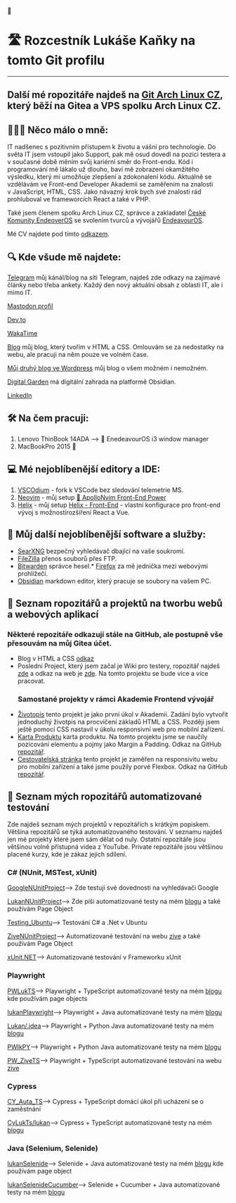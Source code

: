 👋
# 🛣️ Rozcestník Lukáše Kaňky na tomto Git profilu
___
## Další mé ropozitáře najdeš na [Git Arch Linux CZ](https://git.archoslinux.cz/kankys), který běží na Gitea a VPS spolku Arch Linux CZ.



## 👨🏽‍💻 Něco málo o mně:

IT nadšenec s pozitivním přístupem k životu a vášní pro technologie. Do světa IT jsem vstoupil jako Support, pak mě osud dovedl na pozici testera a v současné době měním svůj kariérní směr do Front-endu. Kód i programování mě lákalo už dlouho, baví mě zobrazení okamžitého výsledku, který mi umožňuje zlepšení a zdokonalení kódu. Aktuálně se vzdělávám ve Front-end Developer Akademii se zaměřením na znalosti v JavaScript, HTML, CSS. Jako návazný krok bych své znalosti rád prohluboval ve frameworcích React a také v PHP.

Také jsem členem spolku Arch Linux CZ, správce a zakladatel [České Komunity EndeoverOS](https://endeavouros.cz) se svolením tvurců a vývojářů [EndeavourOS](https://endeavouros.com/).

Mé CV najdete pod tímto [odkazem](https://lukaskanka.cz/zivotopis.html).

## 🔍 Kde všude mě najdete:

[Telegram](https://t.me/kankys_blog) můj kánál/blog na síti Telegram, najdeš zde odkazy na zajímavé články nebo třeba ankety. Každý den nový aktuální obsah z oblasti IT, ale i mimo IT. 

[Mastodon profil](https://mastodon.arch-linux.cz/deck/@Kankys)

[Dev.to](https://dev.to/kankys)

[WakaTime](https://wakatime.com/@kankys)

[Blog](https://www.lukaskanka.cz) můj blog, který tvořím v HTML a CSS. Omlouvám se za nedostatky na webu, ale pracuji na něm pouze ve volném čase.

[Můj druhý blog ve Wordpress](https://www.lukan.cz) můj blog o všem možném i nemožném.

[Digital Garden](https://publish.obsidian.md/kankys-note/Digital+Garden+%F0%9F%8C%B1/Kankys+%F0%9F%91%A8%F0%9F%8F%BD%E2%80%8D%F0%9F%9A%80/V%C3%ADt%C3%A1m+t%C4%9B+v+m%C3%A9+Digit%C3%A1ln%C3%AD+Zahrad%C4%9B!) má digitální zahrada na platformě Obsidian.

[LinkedIn](https://www.linkedin.com/in/luk%C3%A1%C5%A1-ka%C5%88ka-b2a0a1a0/)


## 🛠️ Na čem pracuji:
1. Lenovo ThinBook 14ADA --> 🚀 EnedeavourOS i3 window manager
2. MacBookPro 2015 🍏 

## 💻 Mé nejoblíbenější editory a IDE:
1. [VSCOdium](https://vscodium.com/) - fork k VSCode bez sledování telemetrie MS.
2. [Neovim](https://neovim.io/) - můj setup [🚀 ApolloNvim Front-End Power](https://github.com/LukasKanka/ApolloNvim)
3. [Helix](https://helix-editor.com/) - můj setup [Helix - Front-End](https://git.archoslinux.cz/kankys/Helix-frontend-setup) - vlastní konfigurace pro front-end vývoj s možnostírozšíření React a Vue.
 


## 📀 Můj další nejoblíbenější software a služby:
* [SearXNG](https://searxng.cz/) bezpečný vyhledávač dbající na vaše soukromí.
* [FileZilla](https://filezilla-project.org) přenos souborů přes FTP.
* [Bitwarden](https://bitwarden.com/) správce hesel.* [Firefox](https://www.mozilla.org/cs/firefox/new/) za mě jednička mezi webovými prohlížeči.
* [Obsidian](https://obsidian.md/) markdown editor, který pracuje se soubory na vašem PC.


## 📑 Seznam ropozitářů a projektů na tworbu webů a webových aplikací
### Některé repozitáře odkazují stále na GitHub, ale postupně vše přesouvám na můj Gitea účet.
* Blog v HTML a CSS [odkaz](https://www.lukaskanka.cz)
* Poslední Project, který jsem začal je Wiki pro testery, ropozitář najdeš [zde](https://git.archoslinux.cz/kankys/testing-docs.cz.git) a odkaz na web je [zde](https://testing-docs.cz/). Na tomto projektu se bude více a více pracovat.
  ### Samostané projekty v rámci Akademie Frontend vývojář
* [Životopis](https://lukaskanka.cz/zivotopis.html) tento projekt je jako první úkol v Akademii. Zadání bylo vytvořit jednoduchý životpis na procvičení základů HTML a CSS. Později jsem ještě pomocí CSS nastavil v úkolu responsivní web pro mobilní zařízení.
* [Karta Produktu](https://lukaskanka.cz/karta-produktu.html) karta produktu. Na tomto projektu jsme se naučily pozicování elementu a pojmy jako Margin a Padding. Odkaz na GitHub [repozitář](https://github.com/LukasKanka/karta-produktu).
* [Cestovatelská stránka](https://lukaskanka.cz/nature-and-culture.html) tento projekt je zaměřen na responsivitu webu pro mobilní zařízení a také jsme použily porvé Flexbox. Odkaz na GitHub [repozitář](https://github.com/LukasKanka/NatureAndCulture_Engeto.git).




## 📑 Seznam mých ropozitářů automatizované testování

Zde najdeš seznam mých projektů v repozitářích s krátkým popiskem. Většina repozitářů se týká automatizovaného testování. V seznamu najdeš jen mé projekty které jsem sám dělat od nuly. Ostatní repozitáře jsou většinou volně přístupná videa z YouTube. Private repozitáře jsou většinou placené kurzy, kde je zákaz jejich sdílení.

### C# (NUnit, MSTest, xUnit)

[GoogleNUnitProject](https://github.com/LukasKanka/.Net_C.Sharp_Test/tree/main/GoogleNUnitProject)--> Zde testuji své dovednosti na vyhledávači Google

[LukanNUnitProject](https://github.com/LukasKanka/.Net_C.Sharp_Test/tree/main/LukanNUnitProject)--> Zde píši automatizované testy na mém [blogu](https://lukan.cz/) a také používám Page Object

[Testing_Ubuntu](Testing_Ubuntu)--> Testování C# a .Net v Ubuntu

[ZiveNUnitProject](https://github.com/LukasKanka/.Net_C.Sharp_Test/tree/main/ZiveNUnitProject)--> Automatizované testování na webu [zive](https://www.zive.cz/) a také používám Page Object

[xUnit.NET](https://github.com/LukasKanka/.Net_C.Sharp_Test/tree/main/xUnit.NET)--> Automatizované testování v Frameworku xUnit

### Playwright

[PWLukTS](https://github.com/LukasKanka/Playwright_TS/tree/main/PWLukTS)--> Playwright + TypeScript automatizované testy na mém [blogu](https://lukan.cz/) kde používám page objects

[lukanPlaywright](https://github.com/LukasKanka/Selenium_Selenide_Playwright_JAVA/tree/main/lukanPlaywright)--> Playwright + Java automatizované testy na mém [blogu](https://lukan.cz/)

[Lukan/.idea](https://github.com/LukasKanka/Playwright_Python/tree/main/Lukan/.idea)--> Playwright + Python Java automatizované testy na mém [blogu](https://lukan.cz/)

[PWlkPY](https://github.com/LukasKanka/Playwright_Python/tree/main/PWlkPY)--> Playwright + Python Java automatizované testy na mém [blogu](https://lukaskanka.cz/)

[PW_ZiveTS](https://github.com/LukasKanka/Playwright_TS/tree/main/PW_ZiveTS)--> Playwright + TypeScript automatizované testování na webu [zive](https://www.zive.cz/)

### Cypress

[CY_Auta_TS](https://github.com/LukasKanka/Cypress_TS/tree/main/CY_Auta_TS)--> Cypress + TypeScript domácí úkol při ucházení se o zaměstnání

[CyLukTs/lukan](https://github.com/LukasKanka/Cypress_TS/tree/main/CyLukTs/lukan)--> Cypress + TypeScript automatizované testy na mém [blogu](https://lukan.cz/)

### Java (Selenium, Selenide)

[lukanSelenide](https://github.com/LukasKanka/Selenium_Selenide_Playwright_JAVA/tree/main/lukanSelenide)--> Selenide + Java automatizované testy na mém [blogu](https://lukan.cz/) kde používám page object

[lukanSelenideCucumber](https://github.com/LukasKanka/Selenium_Selenide_Playwright_JAVA/tree/main/lukanSelenideCucumber)--> Selenide + Cucumber + Java automatizované testy na mém [blogu](https://lukan.cz/)





<!--
**LukasKanka/LukasKanka** is a ✨ _special_ ✨ repository because its `README.md` (this file) appears on your GitHub profile.

Here are some ideas to get you started:

- 🔭 I’m currently working on ...
- 🌱 I’m currently learning ...
- 👯 I’m looking to collaborate on ...
- 🤔 I’m looking for help with ...
- 💬 Ask me about ...
- 📫 How to reach me: ...
- 😄 Pronouns: ...
- ⚡ Fun fact: ...
-->
